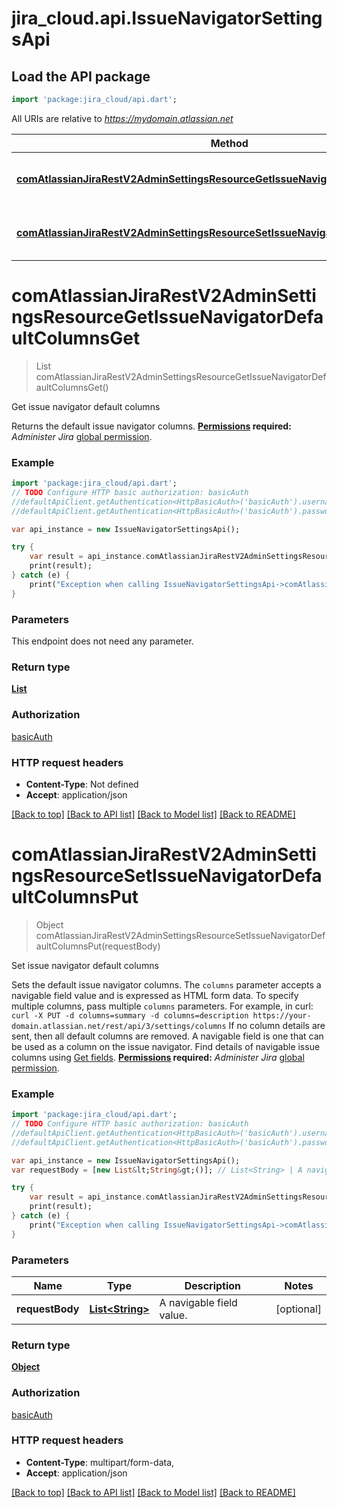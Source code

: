 # jira_cloud.api.IssueNavigatorSettingsApi

## Load the API package
```dart
import 'package:jira_cloud/api.dart';
```

All URIs are relative to *https://mydomain.atlassian.net*

Method | HTTP request | Description
------------- | ------------- | -------------
[**comAtlassianJiraRestV2AdminSettingsResourceGetIssueNavigatorDefaultColumnsGet**](IssueNavigatorSettingsApi.md#comAtlassianJiraRestV2AdminSettingsResourceGetIssueNavigatorDefaultColumnsGet) | **get** /rest/api/3/settings/columns | Get issue navigator default columns
[**comAtlassianJiraRestV2AdminSettingsResourceSetIssueNavigatorDefaultColumnsPut**](IssueNavigatorSettingsApi.md#comAtlassianJiraRestV2AdminSettingsResourceSetIssueNavigatorDefaultColumnsPut) | **put** /rest/api/3/settings/columns | Set issue navigator default columns


# **comAtlassianJiraRestV2AdminSettingsResourceGetIssueNavigatorDefaultColumnsGet**
> List<ColumnItem> comAtlassianJiraRestV2AdminSettingsResourceGetIssueNavigatorDefaultColumnsGet()

Get issue navigator default columns

Returns the default issue navigator columns.  **[Permissions](#permissions) required:** *Administer Jira* [global permission](https://confluence.atlassian.com/x/x4dKLg).

### Example 
```dart
import 'package:jira_cloud/api.dart';
// TODO Configure HTTP basic authorization: basicAuth
//defaultApiClient.getAuthentication<HttpBasicAuth>('basicAuth').username = 'YOUR_USERNAME'
//defaultApiClient.getAuthentication<HttpBasicAuth>('basicAuth').password = 'YOUR_PASSWORD';

var api_instance = new IssueNavigatorSettingsApi();

try { 
    var result = api_instance.comAtlassianJiraRestV2AdminSettingsResourceGetIssueNavigatorDefaultColumnsGet();
    print(result);
} catch (e) {
    print("Exception when calling IssueNavigatorSettingsApi->comAtlassianJiraRestV2AdminSettingsResourceGetIssueNavigatorDefaultColumnsGet: $e\n");
}
```

### Parameters
This endpoint does not need any parameter.

### Return type

[**List<ColumnItem>**](ColumnItem.md)

### Authorization

[basicAuth](../README.md#basicAuth)

### HTTP request headers

 - **Content-Type**: Not defined
 - **Accept**: application/json

[[Back to top]](#) [[Back to API list]](../README.md#documentation-for-api-endpoints) [[Back to Model list]](../README.md#documentation-for-models) [[Back to README]](../README.md)

# **comAtlassianJiraRestV2AdminSettingsResourceSetIssueNavigatorDefaultColumnsPut**
> Object comAtlassianJiraRestV2AdminSettingsResourceSetIssueNavigatorDefaultColumnsPut(requestBody)

Set issue navigator default columns

Sets the default issue navigator columns.  The `columns` parameter accepts a navigable field value and is expressed as HTML form data. To specify multiple columns, pass multiple `columns` parameters. For example, in curl:  `curl -X PUT -d columns=summary -d columns=description https://your-domain.atlassian.net/rest/api/3/settings/columns`  If no column details are sent, then all default columns are removed.  A navigable field is one that can be used as a column on the issue navigator. Find details of navigable issue columns using [Get fields](#api-rest-api-3-field-get).  **[Permissions](#permissions) required:** *Administer Jira* [global permission](https://confluence.atlassian.com/x/x4dKLg).

### Example 
```dart
import 'package:jira_cloud/api.dart';
// TODO Configure HTTP basic authorization: basicAuth
//defaultApiClient.getAuthentication<HttpBasicAuth>('basicAuth').username = 'YOUR_USERNAME'
//defaultApiClient.getAuthentication<HttpBasicAuth>('basicAuth').password = 'YOUR_PASSWORD';

var api_instance = new IssueNavigatorSettingsApi();
var requestBody = [new List&lt;String&gt;()]; // List<String> | A navigable field value.

try { 
    var result = api_instance.comAtlassianJiraRestV2AdminSettingsResourceSetIssueNavigatorDefaultColumnsPut(requestBody);
    print(result);
} catch (e) {
    print("Exception when calling IssueNavigatorSettingsApi->comAtlassianJiraRestV2AdminSettingsResourceSetIssueNavigatorDefaultColumnsPut: $e\n");
}
```

### Parameters

Name | Type | Description  | Notes
------------- | ------------- | ------------- | -------------
 **requestBody** | [**List&lt;String&gt;**](String.md)| A navigable field value. | [optional] 

### Return type

[**Object**](Object.md)

### Authorization

[basicAuth](../README.md#basicAuth)

### HTTP request headers

 - **Content-Type**: multipart/form-data, 
 - **Accept**: application/json

[[Back to top]](#) [[Back to API list]](../README.md#documentation-for-api-endpoints) [[Back to Model list]](../README.md#documentation-for-models) [[Back to README]](../README.md)

